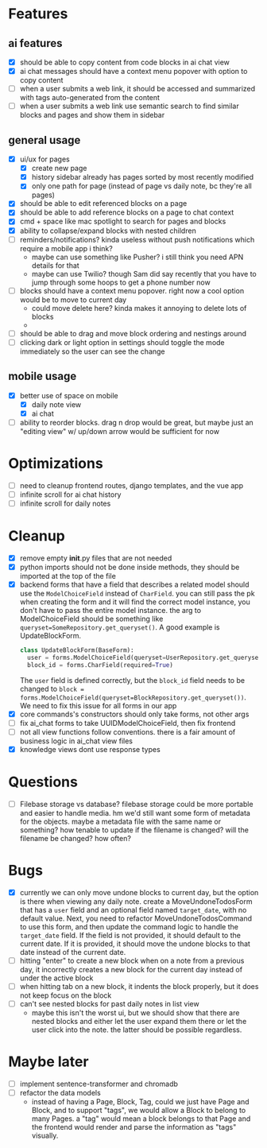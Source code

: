 # Features

## ai features
- [x] should be able to copy content from code blocks in ai chat view
- [x] ai chat messages should have a context menu popover with option to copy
  content
- [ ] when a user submits a web link, it should be accessed and summarized with
  tags auto-generated from the content
- [ ] when a user submits a web link use semantic search to find similar blocks
  and pages and show them in sidebar

## general usage
- [x] ui/ux for pages
  - [x] create new page
  - [x] history sidebar already has pages sorted by most recently modified
  - [x] only one path for page (instead of page vs daily note, bc they're all 
    pages)
- [x] should be able to edit referenced blocks on a page
- [x] should be able to add reference blocks on a page to chat context
- [x] cmd + space like mac spotlight to search for pages and blocks
- [x] ability to collapse/expand blocks with nested children
- [ ] reminders/notifications? kinda useless without push notifications which
  require a mobile app i think?
  - maybe can use something like Pusher? i still think you need APN details for
    that
  - maybe can use Twilio? though Sam did say recently that you have to jump
    through some hoops to get a phone number now
- [ ] blocks should have a context menu popover. right now a cool option would
  be to move to current day
  - could move delete here? kinda makes it annoying to delete lots of blocks
  - 
- [ ] should be able to drag and move block ordering and nestings around
- [ ] clicking dark or light option in settings should toggle the mode
  immediately so the user can see the change

## mobile usage
- [x] better use of space on mobile
  - [x] daily note view 
  - [x] ai chat 
- [ ] ability to reorder blocks. drag n drop would be great, but maybe just an 
  "editing view" w/ up/down arrow would be sufficient for now

# Optimizations
- [ ] need to cleanup frontend routes, django templates, and the vue app
- [ ] infinite scroll for ai chat history
- [ ] infinite scroll for daily notes

# Cleanup
- [x] remove empty __init__.py files that are not needed
- [x] python imports should not be done inside methods, they should be imported
  at the top of the file
- [x] backend forms that have a field that describes a related model should use
  the `ModelChoiceField` instead of `CharField`. you can still pass the pk when
  creating the form and it will find the correct model instance, you don't have
  to pass the entire model instance. the arg to ModelChoiceField should be
  something like `queryset=SomeRepository.get_queryset()`. A good example is
  UpdateBlockForm.
  ```python
  class UpdateBlockForm(BaseForm):
    user = forms.ModelChoiceField(queryset=UserRepository.get_queryset())
    block_id = forms.CharField(required=True)
  ```
  The `user` field is defined correctly, but the `block_id` field needs to be
  changed to
  `block = forms.ModelChoiceField(queryset=BlockRepository.get_queryset())`. We
  need to fix this issue for all forms in our app
- [x] core commands's constructors should only take forms, not other args
- [ ] fix ai_chat forms to take UUIDModelChoiceField, then fix frontend
- [ ] not all view functions follow conventions. there is a fair amount of
  business logic in ai_chat view files
- [x] knowledge views dont use response types

# Questions

- [ ] Filebase storage vs database? filebase storage could
  be more portable and easier to handle media. hm we'd
  still want some form of metadata for the objects. maybe
  a metadata file with the same name or something? how tenable
  to update if the filename is changed? will the filename be changed?
  how often?

# Bugs

- [x] currently we can only move undone blocks to current day, but the option is there when
  viewing any daily note. create a MoveUndoneTodosForm that has a `user` field
  and an optional field named `target_date`, with no default value. Next, you 
  need to refactor MoveUndoneTodosCommand to use this form, and then update the
  command logic to handle the `target_date` field. If the field is not provided,
  it should default to the current date. If it is provided, it should move the
  undone blocks to that date instead of the current date.
- [ ] hitting "enter" to create a new block when on a note from a previous day,
  it incorrectly creates a new block for the current day instead of under the
  active block
- [ ] when hitting tab on a new block, it indents the block properly, but it
  does not keep focus on the block
- [ ] can't see nested blocks for past daily notes in list view
  - maybe this isn't the worst ui, but we should show that there are nested
    blocks and either let the user expand them there or let the user click into
    the note. the latter should be possible regardless.

# Maybe later

- [ ] implement sentence-transformer and chromadb
- [ ] refactor the data models
  - instead of having a Page, Block, Tag, could we just have Page and Block, and
  to support "tags", we would allow a Block to belong to many Pages. a "tag"
  would mean a block belongs to that Page and the frontend would render and
  parse the information as "tags" visually.